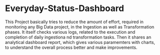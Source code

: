 # Everyday-Status-Dashboard
This Project basically tries to reduce the amount of effort, required in monitoring any Big Data project, in the Ingestion as well as Transformation phases. It itself checks various logs, related to the execution and completion of daily ingestiona nd transformation tasks. Then it shares an analytical dashboard report, which gives various paramemters with charts, to understand the overall process better and make improvements.
